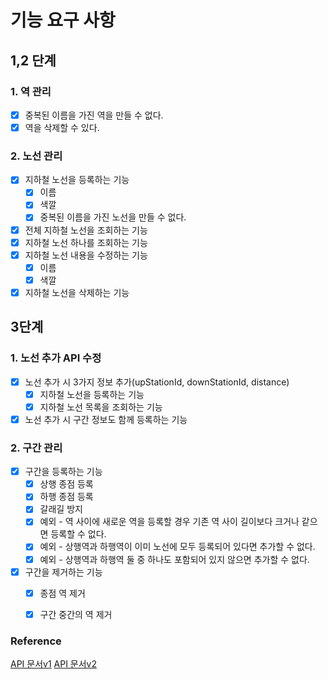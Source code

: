 # 기능 요구 사항

## 1,2 단계
### 1. 역 관리

- [x] 중복된 이름을 가진 역을 만들 수 없다.
- [x] 역을 삭제할 수 있다.

### 2. 노선 관리

- [x] 지하철 노선을 등록하는 기능
  - [x] 이름
  - [x] 색깔
  - [x] 중복된 이름을 가진 노선을 만들 수 없다.
- [x] 전체 지하철 노선을 조회하는 기능
- [x] 지하철 노선 하나를 조회하는 기능
- [x] 지하철 노선 내용을 수정하는 기능 
  - [x] 이름
  - [x] 색깔
- [x] 지하철 노선을 삭제하는 기능

## 3단계
### 1. 노선 추가 API 수정

- [x] 노선 추가 시 3가지 정보 추가(upStationId, downStationId, distance)
  - [x] 지하철 노선을 등록하는 기능
  - [x] 지하철 노선 목록을 조회하는 기능
- [x] 노선 추가 시 구간 정보도 함께 등록하는 기능

### 2. 구간 관리
- [x] 구간을 등록하는 기능
  - [x] 상행 종점 등록
  - [x] 하행 종점 등록
  - [x] 갈래길 방지
  - [x] 예외 - 역 사이에 새로운 역을 등록할 경우 기존 역 사이 길이보다 크거나 같으면 등록할 수 없다.
  - [x] 예외 - 상행역과 하행역이 이미 노선에 모두 등록되어 있다면 추가할 수 없다.
  - [x] 예외 - 상행역과 하행역 둘 중 하나도 포함되어 있지 않으면 추가할 수 없다.
- [x] 구간을 제거하는 기능
  - [x] 종점 역 제거
  - [x] 구간 중간의 역 제거



### Reference

 [API 문서v1](https://techcourse-storage.s3.ap-northeast-2.amazonaws.com/d5c93e187919493da3280be44de0f17f#Line)
 [API 문서v2](https://techcourse-storage.s3.ap-northeast-2.amazonaws.com/c682be69ae4e412c9e3905a59ef7b7ed#Line)





